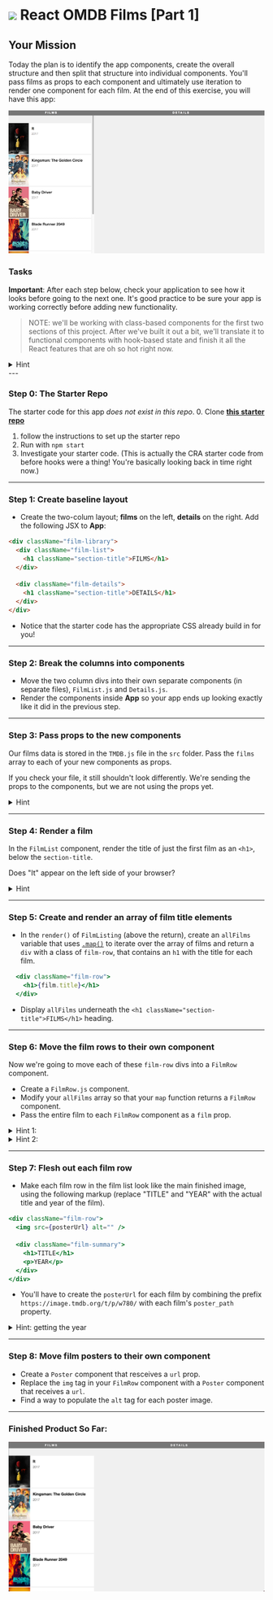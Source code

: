 # ![](https://ga-dash.s3.amazonaws.com/production/assets/logo-9f88ae6c9c3871690e33280fcf557f33.png) React OMDB Films [Part 1]

## Your Mission

Today the plan is to identify the app components, create the overall structure and then split that structure into individual components. You'll pass films as props to each component and ultimately use iteration to render one component for each film. At the end of this exercise, you will have this app:

![](images/film-1.png)

### Tasks

**Important**: After each step below, check your application to see how it looks before going to the next one. It's good practice to be sure your app is working correctly before adding new functionality.

> NOTE: we'll be working with class-based components for the first two sections of this project. After we've built it out a bit, we'll translate it to functional components with hook-based state and finish it all the React features that are oh so hot right now.

<details>
  <summary>Hint</summary>
  Don't forget any <code>import</code> statements as you add more files.
</details>
---

### Step 0: The Starter Repo

The starter code for this app _does not exist in this repo_. 
0. Clone **[this starter repo](https://github.com/WDI-SEA/react-film-starter-repo)**
1. follow the instructions to set up the starter repo
2. Run with `npm start`
3. Investigate your starter code. (This is actually the CRA starter code from before hooks were a thing! You're basically looking back in time right now.)

---

### Step 1: Create baseline layout

* Create the two-colum layout; **films** on the left, **details** on the right. Add the following JSX to **App**:

```html
<div className="film-library">
  <div className="film-list">
    <h1 className="section-title">FILMS</h1>
  </div>

  <div className="film-details">
    <h1 className="section-title">DETAILS</h1>
  </div>
</div>
```

* Notice that the starter code has the appropriate CSS already build in for you!

---

### Step 2: Break the columns into components

* Move the two column divs into their own separate components (in separate files), `FilmList.js` and `Details.js`.
* Render the components inside **App** so your app ends up looking exactly like it did in the previous step. 

---

### Step 3: Pass props to the new components

Our films data is stored in the `TMDB.js` file in the `src` folder. Pass the `films` array to each of your new components as props.

If you check your file, it still shouldn't look differently. We're sending the props to the components, but we are not using the props yet.

<details>
  <summary>Hint</summary>
  For now, this step is just changing the <code>App.js</code> file to be sure it imports the film file and passes props.
  <code>
    
    import React, { Component } from 'react';
    import './App.css';
    import FilmListing from './FilmListing';
    import FilmDetails from './FilmDetails';
    import TMDB from './TMDB';
    
    class App extends Component {
      render() {
        return (
          <div className="App">
            <div className="film-library">
              <FilmListing films={TMDB.films} />
              <FilmDetails films={TMDB.films} />
            </div>
          </div>
        );
      }
    }

    export default App;
    
  </code>
</details>

---

### Step 4: Render a film

In the `FilmList` component, render the title of just the first film as an `<h1>`, below the `section-title`.

Does "It" appear on the left side of your browser?

<details>
  <summary>Hint</summary>
  The films prop is an array, and you just want the title from the first one.
</details>

---

### Step 5: Create and render an array of film title elements

* In the `render()` of `FilmListing` (above the return), create an `allFilms` variable that uses [`.map()`](https://developer.mozilla.org/en-US/docs/Web/JavaScript/Reference/Global_Objects/Array/map) to iterate over the array of films and return a `div` with a class of `film-row`, that contains an `h1` with the title for each film.

```jsx
  <div className="film-row">
    <h1>{film.title}</h1>
  </div>
```

* Display `allFilms` underneath the `<h1 className="section-title">FILMS</h1>` heading.

---

### Step 6: Move the film rows to their own component

Now we're going to move each of these `film-row` divs into a `FilmRow` component.

* Create a `FilmRow.js` component. 
* Modify your `allFilms` array so that your `map` function returns a `FilmRow` component.
* Pass the entire film to each `FilmRow` component as a `film` prop.

<details>
  <summary>Hint 1: </summary>
  Don't forget to import <code>FilmRow</code> so you can use it in your <code>map</code> iterator.
</details>

<details>
  <summary>Hint 2: </summary>
  Inside your <code>FilmRow</code> component, <code>film</code> is now, a prop, so you'll need to access it with <code>this.props</code> etc.
</details>

---

### Step 7: Flesh out each film row

* Make each film row in the film list look like the main finished image, using the following markup (replace "TITLE" and "YEAR" with the actual title and year of the film).

```jsx
<div className="film-row">
  <img src={posterUrl} alt="" />

  <div className="film-summary">
    <h1>TITLE</h1>
    <p>YEAR</p>
  </div>
</div>
```

*  You'll have to create the `posterUrl` for each film by combining the prefix `https://image.tmdb.org/t/p/w780/` with each film's `poster_path` property.

<details>
  <summary>Hint: getting the year</summary>
  You'll also have to extract the year from the <code>release_date</code> property. To do this, you could use the <code>split()</code>, <code>substring()</code> or <code>getFullYear()</code> JS method.
</details>

---

### Step 8: Move film posters to their own component

* Create a `Poster` component that resceives a `url` prop.
* Replace the `img` tag in your `FilmRow` component with a `Poster` component that receives a `url`.
* Find a way to populate the `alt` tag for each poster image.

---

### Finished Product So Far:


![](images/part1final.png)

